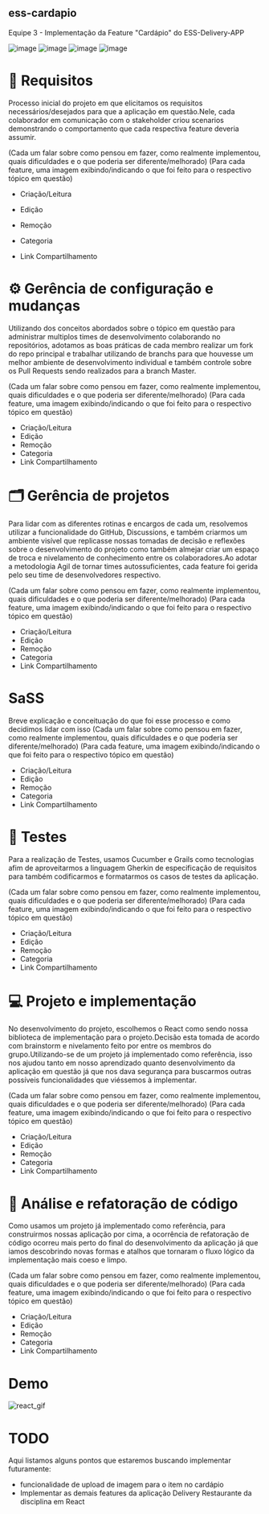 ## ess-cardapio
Equipe 3 - Implementação da Feature "Cardápio" do ESS-Delivery-APP

![image](https://img.shields.io/badge/gradle-02303A?style=for-the-badge&logo=gradle&logoColor=white)
![image](https://img.shields.io/badge/React-20232A?style=for-the-badge&logo=react&logoColor=61DAFB)
![image](https://img.shields.io/badge/SQLite-07405E?style=for-the-badge&logo=sqlite&logoColor=white)
![image](https://img.shields.io/badge/Material%20UI-007FFF?style=for-the-badge&logo=mui&logoColor=white)

# :memo: Requisitos
Processo inicial do projeto em que elicitamos os requisitos necessários/desejados  para que a aplicação em questão.Nele, cada colaborador em comunicação com o stakeholder criou scenarios demonstrando o comportamento que cada respectiva feature deveria assumir. 

(Cada um falar sobre como pensou em fazer, como realmente implementou, quais dificuldades e o que poderia ser diferente/melhorado)
(Para cada feature, uma imagem exibindo/indicando o que foi feito para o respectivo tópico em questão)
 - Criação/Leitura
 - Edição 
    
 - Remoção
 - Categoria
 - Link Compartilhamento

# :gear: Gerência de configuração e mudanças
 Utilizando dos conceitos abordados sobre o tópico em questão para administrar multiplos times de desenvolvimento colaborando no repositórios, adotamos as boas práticas de cada membro realizar um fork do repo principal e trabalhar utilizando de branchs para que houvesse um melhor ambiente de desenvolvimento individual e também controle sobre os Pull Requests sendo realizados para a branch Master.

(Cada um falar sobre como pensou em fazer, como realmente implementou, quais dificuldades e o que poderia ser diferente/melhorado)
(Para cada feature, uma imagem exibindo/indicando o que foi feito para o respectivo tópico em questão)
 - Criação/Leitura
 - Edição
 - Remoção
 - Categoria
 - Link Compartilhamento


# :card_index_dividers: Gerência de projetos
 Para lidar com as diferentes rotinas e encargos de cada um, resolvemos utilizar a funcionalidade do GitHub, Discussions, e também criarmos um ambiente visível que replicasse nossas tomadas de decisão e reflexões sobre o desenvolvimento do projeto como também almejar criar um espaço de troca e nivelamento de conhecimento entre os colaboradores.Ao adotar a metodologia Agil de tornar times autossuficientes, cada feature foi gerida pelo seu time de desenvolvedores respectivo.

(Cada um falar sobre como pensou em fazer, como realmente implementou, quais dificuldades e o que poderia ser diferente/melhorado)
(Para cada feature, uma imagem exibindo/indicando o que foi feito para o respectivo tópico em questão)
 - Criação/Leitura
 - Edição
 - Remoção
 - Categoria
 - Link Compartilhamento
# SaSS
 Breve explicação e conceituação do que foi esse processo e como decidimos lidar com isso
(Cada um falar sobre como pensou em fazer, como realmente implementou, quais dificuldades e o que poderia ser diferente/melhorado)
(Para cada feature, uma imagem exibindo/indicando o que foi feito para o respectivo tópico em questão)
 - Criação/Leitura
 - Edição
 - Remoção
 - Categoria
 - Link Compartilhamento
# :mag_right: Testes
 Para a realização de Testes, usamos Cucumber e Grails como tecnologias afim de aproveitarmos a linguagem Gherkin de especificação de requisitos para também codificarmos e formatarmos os casos de testes da aplicação.


(Cada um falar sobre como pensou em fazer, como realmente implementou, quais dificuldades e o que poderia ser diferente/melhorado)
(Para cada feature, uma imagem exibindo/indicando o que foi feito para o respectivo tópico em questão)
 - Criação/Leitura
 - Edição
 - Remoção
 - Categoria
 - Link Compartilhamento
# :computer: Projeto e implementação
 No desenvolvimento do projeto, escolhemos o React como sendo nossa biblioteca de implementação para o projeto.Decisão esta tomada de acordo com brainstorm e nivelamento feito por entre os membros do grupo.Utilizando-se de um projeto já implementado como referência, isso nos ajudou tanto em nosso aprendizado quanto desenvolvimento da aplicação em questão já que nos dava segurança para buscarmos outras possíveis funcionalidades que viéssemos à implementar.


(Cada um falar sobre como pensou em fazer, como realmente implementou, quais dificuldades e o que poderia ser diferente/melhorado)
(Para cada feature, uma imagem exibindo/indicando o que foi feito para o respectivo tópico em questão)
 - Criação/Leitura
 - Edição
 - Remoção
 - Categoria
 - Link Compartilhamento
# :repeat: Análise e refatoração de código
 Como usamos um projeto já implementado como referência, para construirmos nossas aplicação por cima, a ocorrência de refatoração de código ocorreu mais perto do final do desenvolvimento da aplicação já que iamos descobrindo novas formas e atalhos que tornaram o fluxo lógico da implementação mais coeso e limpo.


(Cada um falar sobre como pensou em fazer, como realmente implementou, quais dificuldades e o que poderia ser diferente/melhorado)
(Para cada feature, uma imagem exibindo/indicando o que foi feito para o respectivo tópico em questão)
 - Criação/Leitura
 - Edição
 - Remoção
 - Categoria
 - Link Compartilhamento

# Demo

![react_gif](https://user-images.githubusercontent.com/39385359/166851702-e5e2abe3-839b-4f24-b882-32b9a13180f4.gif)


# TODO
 Aqui listamos alguns pontos que estaremos buscando implementar futuramente:
- funcionalidade de upload de imagem para o item no cardápio
- Implementar as demais features da aplicação Delivery Restaurante da disciplina em React
